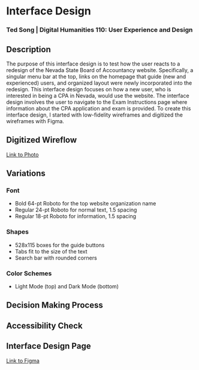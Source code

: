 # Interface Design
### Ted Song | Digital Humanities 110: User Experience and Design

## Description
The purpose of this interface design is to test how the user reacts to a redesign of the Nevada State Board of Accountancy website.
Specifically, a singular menu bar at the top, links on the homepage that guide (new and experienced) users, and organized layout were newly incorporated into the redesign.
This interface design focuses on how a new user, who is interested in being a CPA in Nevada, would use the website.
The interface design involves the user to navigate to the Exam Instructions page where information about the CPA application and exam is provided.
To create this interface design, I started with low-fidelity wireframes and digitized the wireframes with Figma.

## Digitized Wireflow
[Link to Photo](Digitized_Wireflow.png)

## Variations
### Font
- Bold 64-pt Roboto for the top website organization name
- Regular 24-pt Roboto for normal text, 1.5 spacing
- Regular 18-pt Roboto for information, 1.5 spacing

### Shapes
- 528x115 boxes for the guide buttons
- Tabs fit to the size of the text
- Search bar with rounded corners

### Color Schemes
- Light Mode (top) and Dark Mode (bottom)

## Decision Making Process

## Accessibility Check

## Interface Design Page
[Link to Figma](https://www.figma.com/file/Mrv4X6ZWuVzkZExpDhd6Nw/High-Fidelity-Prototype?node-id=0%3A1)

